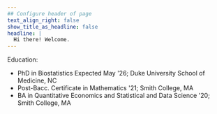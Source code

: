 ```yaml
---
## Configure header of page
text_align_right: false
show_title_as_headline: false
headline: |
  Hi there! Welcome.
---
```


<!-- this is a subheadline -->
Education: 
 - PhD in Biostatistics Expected May '26; Duke University School of Medicine, NC
 - Post-Bacc. Certificate in Mathematics '21; Smith College, MA
 - BA in Quantitative Economics and Statistical and Data Science '20; Smith College, MA


